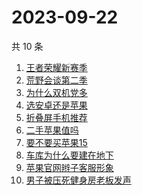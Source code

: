 # 2023-09-22

共 10 条

<!-- BEGIN -->
<!-- 最后更新时间 Fri Sep 22 2023 00:10:11 GMT+0800 (China Standard Time) -->

1. [王者荣耀新赛季](https://www.zhihu.com/search?q=王者荣耀新赛季)
1. [荒野会谈第二季](https://www.zhihu.com/search?q=荒野会谈第二季)
1. [为什么双机党多](https://www.zhihu.com/search?q=为什么双机党多)
1. [选安卓还是苹果](https://www.zhihu.com/search?q=选安卓还是苹果)
1. [折叠屏手机推荐](https://www.zhihu.com/search?q=折叠屏手机推荐)
1. [二手苹果值吗](https://www.zhihu.com/search?q=二手苹果值吗)
1. [要不要买苹果15](https://www.zhihu.com/search?q=要不要买苹果15)
1. [车库为什么要建在地下](https://www.zhihu.com/search?q=车库为什么要建在地下)
1. [苹果官网辫子客服形象](https://www.zhihu.com/search?q=苹果官网辫子客服形象)
1. [男子被压死健身房老板发声](https://www.zhihu.com/search?q=男子被压死健身房老板发声)

<!-- END -->
